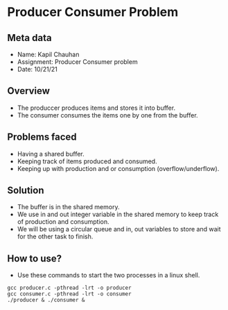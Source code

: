 # Producer Consumer Problem
## Meta data
* Name: Kapil Chauhan
* Assignment: Producer Consumer problem
* Date: 10/21/21
## Overview
* The produccer produces items and stores it into buffer.
* The consumer consumes the items one by one from the buffer.
## Problems faced
* Having a shared buffer.
* Keeping track of items produced and consumed.
* Keeping up with production and or consumption (overflow/underflow).
## Solution
* The buffer is in the shared memory.
* We use in and out integer variable in the shared memory to keep track of production and consumption.
* We will be using a circular queue and in, out variables to store and wait for the other task to finish.
## How to use?
* Use these commands to start the two processes in a linux shell.
```
gcc producer.c -pthread -lrt -o producer
gcc consumer.c -pthread -lrt -o consumer
./producer & ./consumer &
```
